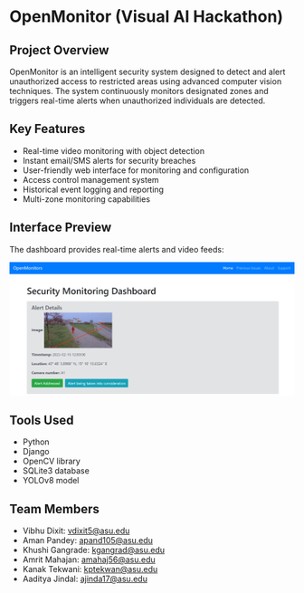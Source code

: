 # OpenMonitor (Visual AI Hackathon)

## Project Overview
OpenMonitor is an intelligent security system designed to detect and alert unauthorized access to restricted areas using advanced computer vision techniques. The system continuously monitors designated zones and triggers real-time alerts when unauthorized individuals are detected.

## Key Features
- Real-time video monitoring with object detection
- Instant email/SMS alerts for security breaches
- User-friendly web interface for monitoring and configuration
- Access control management system
- Historical event logging and reporting
- Multi-zone monitoring capabilities

## Interface Preview
The dashboard provides real-time alerts and video feeds:

![OpenMonitor Interface](utils/image.png)

## Tools Used
- Python
- Django
- OpenCV library
- SQLite3 database
- YOLOv8 model

## Team Members
- Vibhu Dixit: vdixit5@asu.edu  
- Aman Pandey: apand105@asu.edu  
- Khushi Gangrade: kgangrad@asu.edu  
- Amrit Mahajan: amahaj56@asu.edu  
- Kanak Tekwani: kptekwan@asu.edu  
- Aaditya Jindal: ajinda17@asu.edu  